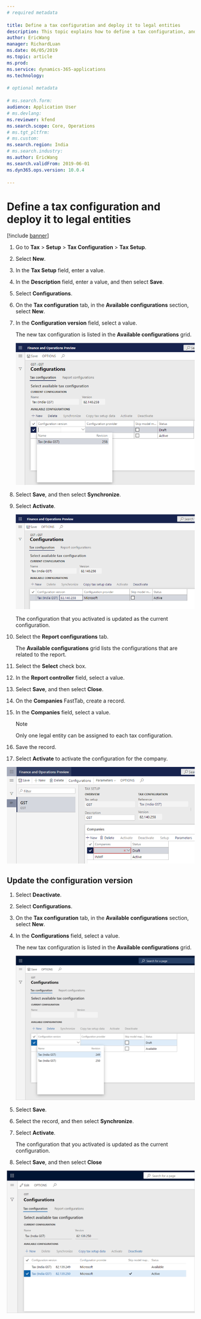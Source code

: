 ```yaml
---
# required metadata

title: Define a tax configuration and deploy it to legal entities
description: This topic explains how to define a tax configuration, and then deploy it to one or more legal entities. 
author: EricWang
manager: RichardLuan
ms.date: 06/05/2019
ms.topic: article
ms.prod: 
ms.service: dynamics-365-applications
ms.technology: 

# optional metadata

# ms.search.form: 
audience: Application User
# ms.devlang: 
ms.reviewer: kfend
ms.search.scope: Core, Operations
# ms.tgt_pltfrm: 
# ms.custom: 
ms.search.region: India
# ms.search.industry: 
ms.author: EricWang
ms.search.validFrom: 2019-06-01
ms.dyn365.ops.version: 10.0.4

---
```


# Define a tax configuration and deploy it to legal entities

[!include [banner](../includes/banner.md)]

1. Go to **Tax** \> **Setup** \> **Tax Configuration** \> **Tax Setup**.
2. Select **New**.
3. In the **Tax Setup** field, enter a value.
4. In the **Description** field, enter a value, and then select **Save**.
5. Select **Configurations**.
6. On the **Tax configuration** tab, in the **Available configurations** section, select **New**.
7. In the **Configuration version** field, select a value.

    The new tax configuration is listed in the **Available configurations** grid.

    ![Selecting a configuration version](media/configuration-version.PNG)

8. Select **Save**, and then select **Synchronize**.
9. Select **Activate**.

    ![Active configuration](media/active.PNG)

    The configuration that you activated is updated as the current configuration.

10. Select the **Report configurations** tab.

    The **Available configurations** grid lists the configurations that are related to the report.

11. Select the **Select** check box.
12. In the **Report controller** field, select a value.
13. Select **Save**, and then select **Close**.
14. On the **Companies** FastTab, create a record.
15. In the **Companies** field, select a value.

    > [!NOTE]
    > Only one legal entity can be assigned to each tax configuration.

16. Save the record.
17. Select **Activate** to activate the configuration for the company.

![GST company](media/gst-company.PNG)

## Update the configuration version

1. Select **Deactivate**.
2. Select **Configurations**.
3. On the **Tax configuration** tab, in the **Available configurations** section, select **New**.
4. In the **Configurations** field, select a value. 

    The new tax configuration is listed in the **Available configurations** grid.

    ![Updating the configuration](media/update-configuration.png)

5. Select **Save**.
6. Select the record, and then select **Synchronize**.
7. Select **Activate**.

    The configuration that you activated is updated as the current configuration.

8. Select **Save**, and then select **Close**

![New active configuration](media/update-configuration-2.png)
